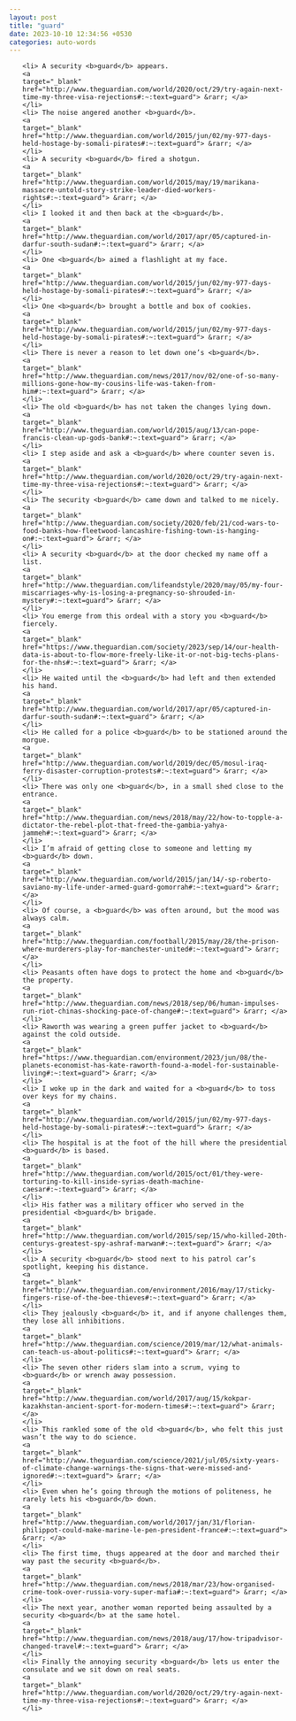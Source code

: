 ```yaml
---
layout: post
title: "guard"
date: 2023-10-10 12:34:56 +0530
categories: auto-words
---
```

<ol>

    <li> A security <b>guard</b> appears.
    <a 
    target="_blank" 
    href="http://www.theguardian.com/world/2020/oct/29/try-again-next-time-my-three-visa-rejections#:~:text=guard"> &rarr; </a>
    </li>
    <li> The noise angered another <b>guard</b>.
    <a 
    target="_blank" 
    href="http://www.theguardian.com/world/2015/jun/02/my-977-days-held-hostage-by-somali-pirates#:~:text=guard"> &rarr; </a>
    </li>
    <li> A security <b>guard</b> fired a shotgun.
    <a 
    target="_blank" 
    href="http://www.theguardian.com/world/2015/may/19/marikana-massacre-untold-story-strike-leader-died-workers-rights#:~:text=guard"> &rarr; </a>
    </li>
    <li> I looked it and then back at the <b>guard</b>.
    <a 
    target="_blank" 
    href="http://www.theguardian.com/world/2017/apr/05/captured-in-darfur-south-sudan#:~:text=guard"> &rarr; </a>
    </li>
    <li> One <b>guard</b> aimed a flashlight at my face.
    <a 
    target="_blank" 
    href="http://www.theguardian.com/world/2015/jun/02/my-977-days-held-hostage-by-somali-pirates#:~:text=guard"> &rarr; </a>
    </li>
    <li> One <b>guard</b> brought a bottle and box of cookies.
    <a 
    target="_blank" 
    href="http://www.theguardian.com/world/2015/jun/02/my-977-days-held-hostage-by-somali-pirates#:~:text=guard"> &rarr; </a>
    </li>
    <li> There is never a reason to let down one’s <b>guard</b>.
    <a 
    target="_blank" 
    href="http://www.theguardian.com/news/2017/nov/02/one-of-so-many-millions-gone-how-my-cousins-life-was-taken-from-him#:~:text=guard"> &rarr; </a>
    </li>
    <li> The old <b>guard</b> has not taken the changes lying down.
    <a 
    target="_blank" 
    href="http://www.theguardian.com/world/2015/aug/13/can-pope-francis-clean-up-gods-bank#:~:text=guard"> &rarr; </a>
    </li>
    <li> I step aside and ask a <b>guard</b> where counter seven is.
    <a 
    target="_blank" 
    href="http://www.theguardian.com/world/2020/oct/29/try-again-next-time-my-three-visa-rejections#:~:text=guard"> &rarr; </a>
    </li>
    <li> The security <b>guard</b> came down and talked to me nicely.
    <a 
    target="_blank" 
    href="http://www.theguardian.com/society/2020/feb/21/cod-wars-to-food-banks-how-fleetwood-lancashire-fishing-town-is-hanging-on#:~:text=guard"> &rarr; </a>
    </li>
    <li> A security <b>guard</b> at the door checked my name off a list.
    <a 
    target="_blank" 
    href="http://www.theguardian.com/lifeandstyle/2020/may/05/my-four-miscarriages-why-is-losing-a-pregnancy-so-shrouded-in-mystery#:~:text=guard"> &rarr; </a>
    </li>
    <li> You emerge from this ordeal with a story you <b>guard</b> fiercely.
    <a 
    target="_blank" 
    href="https://www.theguardian.com/society/2023/sep/14/our-health-data-is-about-to-flow-more-freely-like-it-or-not-big-techs-plans-for-the-nhs#:~:text=guard"> &rarr; </a>
    </li>
    <li> He waited until the <b>guard</b> had left and then extended his hand.
    <a 
    target="_blank" 
    href="http://www.theguardian.com/world/2017/apr/05/captured-in-darfur-south-sudan#:~:text=guard"> &rarr; </a>
    </li>
    <li> He called for a police <b>guard</b> to be stationed around the morgue.
    <a 
    target="_blank" 
    href="http://www.theguardian.com/world/2019/dec/05/mosul-iraq-ferry-disaster-corruption-protests#:~:text=guard"> &rarr; </a>
    </li>
    <li> There was only one <b>guard</b>, in a small shed close to the entrance.
    <a 
    target="_blank" 
    href="http://www.theguardian.com/news/2018/may/22/how-to-topple-a-dictator-the-rebel-plot-that-freed-the-gambia-yahya-jammeh#:~:text=guard"> &rarr; </a>
    </li>
    <li> I’m afraid of getting close to someone and letting my <b>guard</b> down.
    <a 
    target="_blank" 
    href="http://www.theguardian.com/world/2015/jan/14/-sp-roberto-saviano-my-life-under-armed-guard-gomorrah#:~:text=guard"> &rarr; </a>
    </li>
    <li> Of course, a <b>guard</b> was often around, but the mood was always calm.
    <a 
    target="_blank" 
    href="http://www.theguardian.com/football/2015/may/28/the-prison-where-murderers-play-for-manchester-united#:~:text=guard"> &rarr; </a>
    </li>
    <li> Peasants often have dogs to protect the home and <b>guard</b> the property.
    <a 
    target="_blank" 
    href="http://www.theguardian.com/news/2018/sep/06/human-impulses-run-riot-chinas-shocking-pace-of-change#:~:text=guard"> &rarr; </a>
    </li>
    <li> Raworth was wearing a green puffer jacket to <b>guard</b> against the cold outside.
    <a 
    target="_blank" 
    href="https://www.theguardian.com/environment/2023/jun/08/the-planets-economist-has-kate-raworth-found-a-model-for-sustainable-living#:~:text=guard"> &rarr; </a>
    </li>
    <li> I woke up in the dark and waited for a <b>guard</b> to toss over keys for my chains.
    <a 
    target="_blank" 
    href="http://www.theguardian.com/world/2015/jun/02/my-977-days-held-hostage-by-somali-pirates#:~:text=guard"> &rarr; </a>
    </li>
    <li> The hospital is at the foot of the hill where the presidential <b>guard</b> is based.
    <a 
    target="_blank" 
    href="http://www.theguardian.com/world/2015/oct/01/they-were-torturing-to-kill-inside-syrias-death-machine-caesar#:~:text=guard"> &rarr; </a>
    </li>
    <li> His father was a military officer who served in the presidential <b>guard</b> brigade.
    <a 
    target="_blank" 
    href="http://www.theguardian.com/world/2015/sep/15/who-killed-20th-centurys-greatest-spy-ashraf-marwan#:~:text=guard"> &rarr; </a>
    </li>
    <li> A security <b>guard</b> stood next to his patrol car’s spotlight, keeping his distance.
    <a 
    target="_blank" 
    href="http://www.theguardian.com/environment/2016/may/17/sticky-fingers-rise-of-the-bee-thieves#:~:text=guard"> &rarr; </a>
    </li>
    <li> They jealously <b>guard</b> it, and if anyone challenges them, they lose all inhibitions.
    <a 
    target="_blank" 
    href="http://www.theguardian.com/science/2019/mar/12/what-animals-can-teach-us-about-politics#:~:text=guard"> &rarr; </a>
    </li>
    <li> The seven other riders slam into a scrum, vying to <b>guard</b> or wrench away possession.
    <a 
    target="_blank" 
    href="http://www.theguardian.com/world/2017/aug/15/kokpar-kazakhstan-ancient-sport-for-modern-times#:~:text=guard"> &rarr; </a>
    </li>
    <li> This rankled some of the old <b>guard</b>, who felt this just wasn’t the way to do science.
    <a 
    target="_blank" 
    href="http://www.theguardian.com/science/2021/jul/05/sixty-years-of-climate-change-warnings-the-signs-that-were-missed-and-ignored#:~:text=guard"> &rarr; </a>
    </li>
    <li> Even when he’s going through the motions of politeness, he rarely lets his <b>guard</b> down.
    <a 
    target="_blank" 
    href="http://www.theguardian.com/world/2017/jan/31/florian-philippot-could-make-marine-le-pen-president-france#:~:text=guard"> &rarr; </a>
    </li>
    <li> The first time, thugs appeared at the door and marched their way past the security <b>guard</b>.
    <a 
    target="_blank" 
    href="http://www.theguardian.com/news/2018/mar/23/how-organised-crime-took-over-russia-vory-super-mafia#:~:text=guard"> &rarr; </a>
    </li>
    <li> The next year, another woman reported being assaulted by a security <b>guard</b> at the same hotel.
    <a 
    target="_blank" 
    href="http://www.theguardian.com/news/2018/aug/17/how-tripadvisor-changed-travel#:~:text=guard"> &rarr; </a>
    </li>
    <li> Finally the annoying security <b>guard</b> lets us enter the consulate and we sit down on real seats.
    <a 
    target="_blank" 
    href="http://www.theguardian.com/world/2020/oct/29/try-again-next-time-my-three-visa-rejections#:~:text=guard"> &rarr; </a>
    </li>
